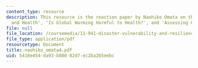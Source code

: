 ```yaml
---
content_type: resource
description: This resource is the reaction paper by Naohiko Omata on the topics 'Climate
  and Health', 'Is Global Warming Harmful to Health?', and 'Assessing Climate Stability'.
file: null
file_location: /coursemedia/11-941-disaster-vulnerability-and-resilience-spring-2005/5416e454da93b88082d7ec2ba2b5eebc_naohiko_omata4.pdf
file_type: application/pdf
resourcetype: Document
title: naohiko_omata4.pdf
uid: 5416e454-da93-b880-82d7-ec2ba2b5eebc
---
```

